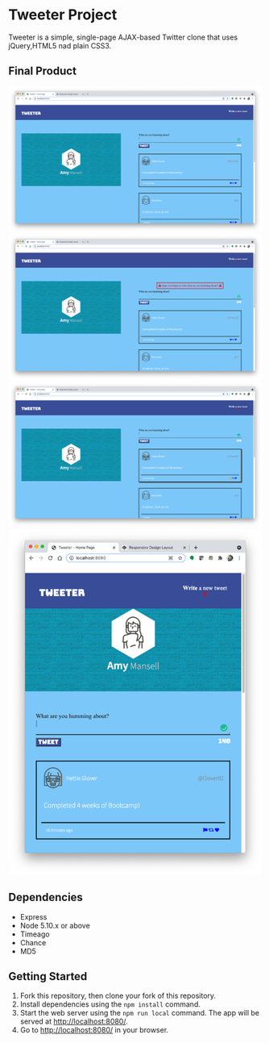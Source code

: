 # Tweeter Project

Tweeter is a simple, single-page AJAX-based Twitter clone that uses jQuery,HTML5 nad plain CSS3.

## Final Product

!["screenshot Compose tweet"](https://github.com/nakulsapkal/tweeter/blob/master/docs/Main%20Page.png?raw=true)
!["screenshot Tweet validation"](https://github.com/nakulsapkal/tweeter/blob/master/docs/Validations.png?raw=true)
!["screenshot Features & Effect"](https://github.com/nakulsapkal/tweeter/blob/master/docs/Features%20&%20Effects.png?raw=true)
!["screenshot Responsive Design(Tablet Screen)"](https://github.com/nakulsapkal/tweeter/blob/master/docs/Responsive%20Design(Tablet%20Screen).png?raw=true)

## Dependencies

- Express
- Node 5.10.x or above
- Timeago
- Chance
- MD5

## Getting Started

1. Fork this repository, then clone your fork of this repository.
2. Install dependencies using the `npm install` command.
3. Start the web server using the `npm run local` command. The app will be served at <http://localhost:8080/>.
4. Go to <http://localhost:8080/> in your browser.
